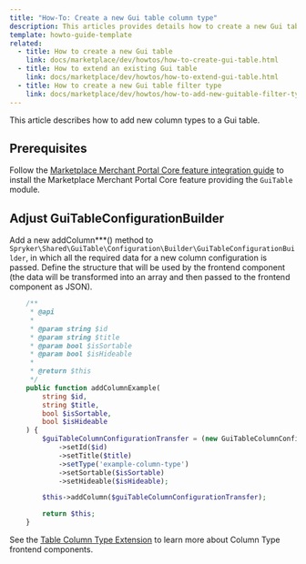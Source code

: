 ```yaml
---
title: "How-To: Create a new Gui table column type"
description: This articles provides details how to create a new Gui table column type
template: howto-guide-template
related:
  - title: How to create a new Gui table
    link: docs/marketplace/dev/howtos/how-to-create-gui-table.html
  - title: How to extend an existing Gui table
    link: docs/marketplace/dev/howtos/how-to-extend-gui-table.html
  - title: How to create a new Gui table filter type
    link: docs/marketplace/dev/howtos/how-to-add-new-guitable-filter-type.html
---
```


This article describes how to add new column types to a Gui table.

## Prerequisites

Follow the [Marketplace Merchant Portal Core feature integration guide](/docs/marketplace/dev/feature-integration-guides/202108.0/marketplace-merchant-portal-core-feature-integration.html)
to install the Marketplace Merchant Portal Core feature providing the `GuiTable` module.

## Adjust GuiTableConfigurationBuilder

Add a new addColumn***() method to `Spryker\Shared\GuiTable\Configuration\Builder\GuiTableConfigurationBuilder`, in which all the required data for a new column configuration is passed. Define the structure that will be used by the frontend component (the data will be transformed into an array and then passed to the frontend component as JSON).

```php
    /**
     * @api
     *
     * @param string $id
     * @param string $title
     * @param bool $isSortable
     * @param bool $isHideable
     *
     * @return $this
     */
    public function addColumnExample(
        string $id,
        string $title,
        bool $isSortable,
        bool $isHideable
    ) {
        $guiTableColumnConfigurationTransfer = (new GuiTableColumnConfigurationTransfer())
            ->setId($id)
            ->setTitle($title)
            ->setType('example-column-type')
            ->setSortable($isSortable)
            ->setHideable($isHideable);

        $this->addColumn($guiTableColumnConfigurationTransfer);

        return $this;
    }
```

See the [Table Column Type Extension](/docs/marketplace/dev/front-end/table-design/table-column-types) to learn more about Column Type frontend components.
